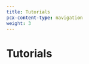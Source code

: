 ```yaml
---
title: Tutorials
pcx-content-type: navigation
weight: 3
---
```


# Tutorials

<DirectoryListing path="/tutorials"/>
